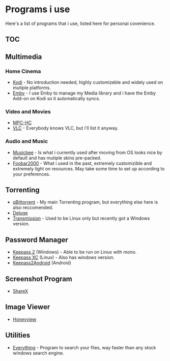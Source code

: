 # Programs i use
Here's a list of programs that i use, listed here for personal covenience.
## TOC

## Multimedia
### Home Cinema
* [Kodi](https://kodi.tv/) - No introduction needed, highly customizeble and widely used on mutiple platforms.
* [Emby](https://emby.media/) - I use Emby to manage my Media library and i have the Emby Add-on on Kodi so it automatically syncs.
### Video and Movies
* [MPC-HC](https://mpc-hc.org/)
* [VLC](https://www.videolan.org/vlc/) - Everybody knows VLC, but i'll list it anyway.
### Audio and Music
* [Musicbee](https://getmusicbee.com/) - Is what i currently used after moving from OS looks nice by default and has mutiple skins pre-packed.
* [Foobar2000](https://www.foobar2000.org/) - What i used in the past, extremely customizible and extremely light on resources. May take some time to set up according to your preferences.

## Torrenting
* [qBittorrent](https://www.qbittorrent.org/) - My main Torrenting program, but everything else here is also reccomended.
* [Deluge](https://deluge-torrent.org/)
* [Transmission](https://transmissionbt.com/) - Used to be Linux only but recently got a Windows version.

## Password Manager
* [Keepass 2](https://keepass.info/) (Windows) - Able to be run on Linux with mono.
* [Keepass XC](https://keepassxc.org/) (Linux) - Also has windows version.
* [Keepass2Android](https://play.google.com/store/apps/details?id=keepass2android.keepass2android) (Android)

## Screenshot Program
* [ShareX](https://getsharex.com/)

## Image Viewer
* [Honeyview](http://www.bandisoft.com/honeyview/)

## Utilities
* [Everything](https://www.voidtools.com/) - Program to search your files, way faster than any stock windows search engine.
